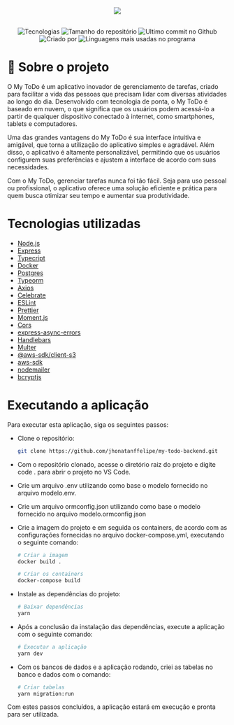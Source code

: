 <div align="center">
  <img src="https://raw.githubusercontent.com/jhonatanffelipe/my-todo-backend/master/src/assets/logo-purple.png" />
  <br/>
  <br/>
</div>

<p align="center">
   <img alt="Tecnologias" src="https://img.shields.io/github/languages/count/jhonatanffelipe/my-todo-backend?color=6C5DD2">
   <img alt="Tamanho do repositório" src="https://img.shields.io/github/repo-size/jhonatanffelipe/my-todo-backend?color=6C5DD2">
   <img alt="Ultimo commit no Github" src="https://img.shields.io/github/last-commit/jhonatanffelipe/my-todo-backend?color=6C5DD2">
   <img alt="Criado por" src="https://img.shields.io/badge/made%20by-jhonatanffelipe-%20?color=6C5DD2">
   <img alt="Linguagens mais usadas no programa" src="https://img.shields.io/github/languages/top/jhonatanffelipe/my-todo-backend?color=6C5DD2">
</p>

# :rocket: Sobre o projeto

O My ToDo é um aplicativo inovador de gerenciamento de tarefas, criado para facilitar a vida das pessoas que precisam lidar com diversas atividades ao longo do dia. Desenvolvido com tecnologia de ponta, o My ToDo é baseado em nuvem, o que significa que os usuários podem acessá-lo a partir de qualquer dispositivo conectado à internet, como smartphones, tablets e computadores.

Uma das grandes vantagens do My ToDo é sua interface intuitiva e amigável, que torna a utilização do aplicativo simples e agradável. Além disso, o aplicativo é altamente personalizável, permitindo que os usuários configurem suas preferências e ajustem a interface de acordo com suas necessidades.

Com o My ToDo, gerenciar tarefas nunca foi tão fácil. Seja para uso pessoal ou profissional, o aplicativo oferece uma solução eficiente e prática para quem busca otimizar seu tempo e aumentar sua produtividade.

# Tecnologias utilizadas

- [Node.js](https://nodejs.org/)
- [Express](https://expressjs.com/)
- [Typecript](https://www.typescriptlang.org/)
- [Docker](https://www.docker.com/)
- [Postgres](https://www.postgresql.org/)
- [Typeorm](https://typeorm.io/)
- [Axios](https://axios-http.com/ptbr/docs/intro)
- [Celebrate](https://www.npmjs.com/package/celebrate)
- [ESLint](https://eslint.org/)
- [Prettier](https://prettier.io/)
- [Moment.js](https://momentjs.com/)
- [Cors](https://www.npmjs.com/package/cors)
- [express-async-errors](https://www.npmjs.com/package/express-async-errors)
- [Handlebars](https://handlebarsjs.com/)
- [Multer](https://www.npmjs.com/package/multer)
- [@aws-sdk/client-s3](https://docs.aws.amazon.com/AWSJavaScriptSDK/v3/latest/clients/client-s3/index.html)
- [aws-sdk](https://www.npmjs.com/package/aws-sdk)
- [nodemailer](https://www.npmjs.com/package/nodemailer)
- [bcryptjs](https://www.npmjs.com/package/bcryptjs)

# Executando a aplicação

Para executar esta aplicação, siga os seguintes passos:

- Clone o repositório:

  ```bash
  git clone https://github.com/jhonatanffelipe/my-todo-backend.git

  ```

- Com o repositório clonado, acesse o diretório raiz do projeto e digite code . para abrir o projeto no VS Code.

- Crie um arquivo .env utilizando como base o modelo fornecido no arquivo modelo.env.

- Crie um arquivo ormconfig.json utilizando como base o modelo fornecido no arquivo modelo.ormconfig.json

- Crie a imagem do projeto e em seguida os containers, de acordo com as configurações fornecidas no arquivo docker-compose.yml, executando o seguinte comando:

  ```bash
  # Criar a imagem
  docker build .

  # Criar os containers
  docker-compose build
  ```

- Instale as dependências do projeto:

  ```bash
  # Baixar dependências
  yarn
  ```

- Após a conclusão da instalação das dependências, execute a aplicação com o seguinte comando:

  ```bash
  # Executar a aplicação
  yarn dev
  ```

- Com os bancos de dados e a aplicação rodando, criei as tabelas no banco e dados com o comando:

  ```bash
  # Criar tabelas
  yarn migration:run
  ```

Com estes passos concluídos, a aplicação estará em execução e pronta para ser utilizada.

